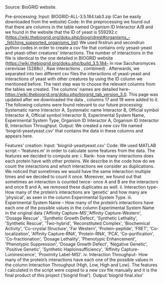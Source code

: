 Source: BioGRID website.

Pre-processing:
Input: BIOGRID-ALL-3.5.184.tab3.zip (Can be easily downloaded from the website)
Code: In the preprocessing we found out that there are columns in the table named  Organism ID Interactor A/B and we found in the website that the ID of yeast is 559292.c (https://wiki.thebiogrid.org/doku.php/biogridrest#organisms_-_fetching_supported_organisms_list)
We used firstrun and secondrun python codes in order to create a csv file that contains only yesast-yeast and yeast-other creatures' interactions.
The number of interactions in the file is identical to the one detailed in BIOGRID website  (https://wiki.thebiogrid.org/doku.php/build_3.5.184- in row Saccharomyces cerevisiae (S288c) , Raw interactions , combined) .
Afterwards, we separated into two different csv files the interactions of yeast-yeast and interactions of yeast with other creatures by using the ID column we mentioned before.
The next step was to choose the relevant columns from the tables we created. The columns' names are detailed here- https://wiki.thebiogrid.org/doku.php/biogrid_tab_version_3.0. 
This page was updated after we downloaded the data , columns 17 and 19 were added to it. 
The following columns were found relevant to our future processing: Systematic name Interactor A, Systematic name Interactor B, Official symbol Interactor A, Official symbol Interactor B, Experimental System Name, Experimental System Type, Organism ID Interactor A, Organism ID Interactor B, Interaction Throughput.
Output: We created a new csv file named 'biogrid-yeastyeast.csv' that contains the data in these columns and appears here.

Features' creation:
Input: 'biogrid-yeastyeast.csv'
Code: We used MATLAB script – 'features.m' in order to calculate some features from the data. The features we decided to compute are:
i.	Rank- how many interactions does each protein have with other proteins. We describe in the code how do we count the interactions and which interactions we consider as duplications. We noticed that sometimes we would have the same interaction multiple times and we decided to count it once. Moreover, we found out that sometimes an interaction is counted twice- once A and B are the interactors and once B and A, we removed these duplicates as well.
ii.	Interaction type- How many of the protein’s interactions are 'genetic' and how many are 'physical', as seen in the column Experimental System Type.
iii.	Experimental System Name – How many of the protein’s interactions have each one of the possible values in the column Experimental System Name in the original data ('Affinity Capture-MS','Affinity Capture-Western', 'Dosage Rescue'	, 'Synthetic Growth Defect', 'Synthetic Lethality', 'Synthetic Rescue', 'Two-hybrid', 'Reconstituted Complex', 'Biochemical Activity', 'Co-crystal Structure', 'Far Western', 'Protein-peptide', 'FRET', 'Co-localization', 'Affinity Capture-RNA', 'Protein-RNA', 'PCA', 'Co-purification', 'Co-fractionation', 'Dosage Lethality', 'Phenotypic Enhancement', 'Phenotypic Suppression', 'Dosage Growth Defect', 'Negative Genetic', 'Positive Genetic', 'Synthetic Haploinsufficiency', 'Affinity Capture-Luminescence', 'Proximity Label-MS)'. 
iv.	Interaction Throughput- How many of the protein’s interactions have each one of the possible values in the column Interaction Throughput (High, Low, High and Low).
The features I calculated in the script were copied to a new csv file manually and it is the final product of this project ('biogrid final').
Output:'biogrid final.xlsx'
